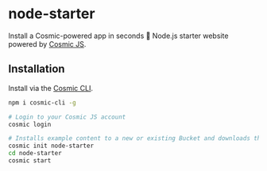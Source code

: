 # node-starter
Install a Cosmic-powered app in seconds 🚀  Node.js starter website powered by [Cosmic JS](https://cosmicjs.com).

## Installation
Install via the [Cosmic CLI](https://github.com/cosmicjs/cosmic-cli).
```bash
npm i cosmic-cli -g

# Login to your Cosmic JS account
cosmic login

# Installs example content to a new or existing Bucket and downloads the app locally
cosmic init node-starter
cd node-starter
cosmic start
```
